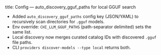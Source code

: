 title: Config — auto_discovery_gguf_paths for local GGUF search

- Added `auto_discovery_gguf_paths` config key (JSON/YAML) to recursively scan directories for `.gguf` models.
- Env override: `CHI_LLM_GGUF_PATHS` (path-separator delimited) sets the same list.
- Local discovery now merges curated catalog IDs with discovered `.gguf` file paths.
- CLI `providers discover-models --type local` returns both.

